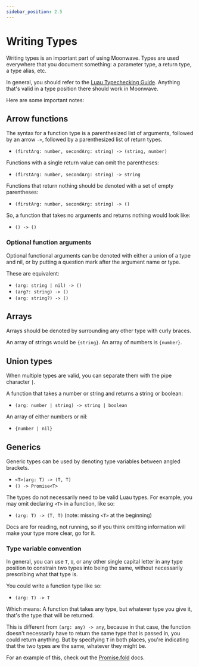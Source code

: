 ```yaml
---
sidebar_position: 2.5
---
```


# Writing Types

Writing types is an important part of using Moonwave. Types are used everywhere that you document something: a parameter type, a return type, a type alias, etc. 

In general, you should refer to the [Luau Typechecking Guide](https://luau-lang.org/typecheck). Anything that's valid in a type position there should work in Moonwave.

Here are some important notes:

## Arrow functions

The syntax for a function type is a parenthesized list of arguments, followed by an arrow `->`, followed by a parenthesized list of return types.

- `(firstArg: number, secondArg: string) -> (string, number)`

Functions with a single return value can omit the parentheses: 

- `(firstArg: number, secondArg: string) -> string`

Functions that return nothing should be denoted with a set of empty parentheses:

- `(firstArg: number, secondArg: string) -> ()`

So, a function that takes no arguments and returns nothing would look like:

- `() -> ()`

### Optional function arguments

Optional functional arguments can be denoted with either a union of a type and nil, or by putting a question mark after the argument name or type.

These are equivalent:
- `(arg: string | nil) -> ()`
- `(arg?: string) -> ()`
- `(arg: string?) -> ()`

## Arrays

Arrays should be denoted by surrounding any other type with curly braces.

An array of strings would be `{string}`. An array of numbers is `{number}`.

## Union types

When multiple types are valid, you can separate them with the pipe character `|`.

A function that takes a number or string and returns a string or boolean:

- `(arg: number | string) -> string | boolean`

An array of either numbers or nil:

- `{number | nil}`

## Generics

Generic types can be used by denoting type variables between angled brackets.

- `<T>(arg: T) -> (T, T)`
- `() -> Promise<T>`

The types do not necessarily need to be valid Luau types. For example, you may omit declaring `<T>` in a function, like so:

- `(arg: T) -> (T, T)` (note: missing `<T>` at the beginning)

Docs are for reading, not running, so if you think omitting information will make your type more clear, go for it.

### Type variable convention

In general, you can use `T`, `U`, or any other single capital letter in any type position to constrain two types into being the same, without necessarily prescribing what that type is.

You could write a function type like so:

- `(arg: T) -> T`

Which means: A function that takes any type, but whatever type you give it, that's the type that will be returned.

This is different from `(arg: any) -> any`, because in that case, the function doesn't necessarily have to return the same type that is passed in, you could return anything. But by specifying `T` in both places, you're indicating that the two types are the same, whatever they might be. 

For an example of this, check out the [Promise.fold](https://eryn.io/roblox-lua-promise/api/Promise#fold) docs.
